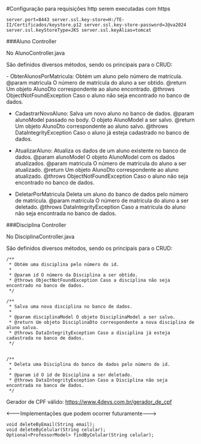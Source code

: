 #Configuração para requisições http serem executadas com https

`server.port=8443
server.ssl.key-store=H:/TE-II/Certificados/keystore.p12
server.ssl.key-store-password=J@va2024
server.ssl.keyStoreType=JKS
server.ssl.keyAlias=tomcat`


###Aluno Controller
<p>No AlunoController.java</p>
<p>São definidos diversos métodos, sendo os principais para o CRUD:</p>
- ObterAlunosPorMatricula:
Obtém um aluno pelo número de matrícula.
@param matricula O número de matrícula do aluno a ser obtido.
@return Um objeto AlunoDto correspondente ao aluno encontrado.
@throws ObjectNotFoundException Caso o aluno não seja encontrado no banco de dados.

- CadastrarNovoAluno:
Salva um novo aluno no banco de dados.
@param alunoModel passado no body. O objeto AlunoModel a ser salvo.
@return Um objeto AlunoDto correspondente ao aluno salvo.
@throws DataIntegrityException Caso o aluno já esteja cadastrado no banco de dados.

- AtualizarAluno:
Atualiza os dados de um aluno existente no banco de dados.
@param alunoModel O objeto AlunoModel com os dados atualizados.
@param matricula  O número de matrícula do aluno a ser atualizado.
@return Um objeto AlunoDto correspondente ao aluno atualizado.
@throws ObjectNotFoundException Caso o aluno não seja encontrado no banco de dados.
     
- DeletarPorMatricula
Deleta um aluno do banco de dados pelo número de matrícula.
@param matricula O número de matrícula do aluno a ser deletado.
@throws DataIntegrityException Caso a matrícula do aluno não seja encontrada no banco de dados.


###Disciplina Controller
<p>No DisciplinaController.java</p>
<p>São definidos diversos métodos, sendo os principais para o CRUD:</p>

    /**
     * Obtém uma disciplina pelo número do id.
     *
     * @param id O número da Disciplina a ser obtido.
     * @throws ObjectNotFoundException Caso a disciplina não seja encontrado no banco de dados.
     */

    /**
     * Salva uma nova disciplina no banco de dados.
     *
     * @param disciplinaModel O objeto DisciplinaModel a ser salvo.
     * @return Um objeto DisciplinaDto correspondente a nova disciplina de aluno salva.
     * @throws DataIntegrityException Caso a disciplina já esteja cadastrada no banco de dados.
     */


    /**
     * Deleta uma Disciplina do banco de dados pelo número do id.
     *
     * @param id O id de Disciplina a ser deletado.
     * @throws DataIntegrityException Caso a Disciplina não seja encontrada no banco de dados.
     */


Gerador de CPF válido: https://www.4devs.com.br/gerador_de_cpf

<---Implementações que podem ocorrer futuramente--->

    void deleteByEmail(String email);
    void deleteByCelular(String celular);
    Optional<ProfessorModel> findByCelular(String celular);
